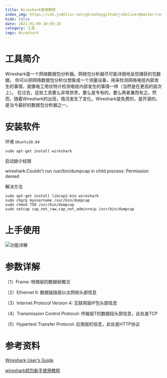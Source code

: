 ```yaml
---
title: Wireshark使用教程
index_img: https://cdn.jsdelivr.net/gh/mikeygithub/jsDeliver@master/resource/img/Wireshark.jpeg
hide: false
date: 2021-01-09 10:59:28
category: 工具
tags: Wireshark
---
```


# 工具简介

Wireshark是一个网络数据包分析器。网络包分析器尽可能详细地呈现捕获的包数据。
你可以把网络数据包分析仪想象成一个测量设备，用来检测网络电缆内部发生的事情，就像电工用伏特计检测电缆内部发生的事情一样（当然是在更高的层次上）。
在过去，这些工具要么非常昂贵，要么是专有的，要么两者兼而有之。然而，随着Wireshark的出现，情况发生了变化。Wireshark是免费的，是开源的，是当今最好的数据包分析器之一。

# 安装软件

环境 `Ubuntu18.04`

```shell
sudo apt-get install wireshark
```

启动缺少权限

<p class="note note-danger">
    wireshark:Couldn't run /usr/bin/dumpcap in child process: Permission denied
</p>

解决方法

```shell
sudo apt-get install libcap2-bin wireshark
sudo chgrp myusername /usr/bin/dumpcap
sudo chmod 750 /usr/bin/dumpcap
sudo setcap cap_net_raw,cap_net_admin+eip /usr/bin/dumpcap
```

# 上手使用

![功能详解](https://cdn.jsdelivr.net/gh/mikeygithub/jsDeliver@master/resource/img/wireshark-cat.png)

# 参数详解

（1）Frame:   物理层的数据帧概况

（2）Ethernet II: 数据链路层以太网帧头部信息

（3）Internet Protocol Version 4: 互联网层IP包头部信息

（4）Transmission Control Protocol:  传输层T的数据段头部信息，此处是TCP

（5）Hypertext Transfer Protocol:  应用层的信息，此处是HTTP协议

# 参考资料

[Wireshark User’s Guide](https://www.wireshark.org/docs/wsug_html_chunked/)

[wireshark抓包新手使用教程](https://www.cnblogs.com/mq0036/p/11187138.html)